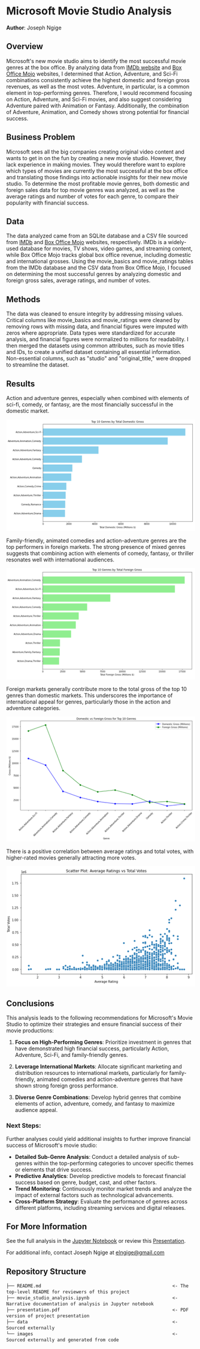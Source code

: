 # Microsoft Movie Studio Analysis

**Author**: Joseph Ngige

## Overview

Microsoft's new movie studio aims to identify the most successful movie genres at the box office. By analyzing data from [IMDb website](https://www.imdb.com/) and [Box Office Mojo](https://www.boxofficemojo.com/) websites, I determined that Action, Adventure, and Sci-Fi combinations consistently achieve the highest domestic and foreign gross revenues, as well as the most votes. Adventure, in particular, is a common element in top-performing genres. Therefore, I would recommend focusing on Action, Adventure, and Sci-Fi movies, and also suggest considering Adventure paired with Animation or Fantasy. Additionally, the combination of Adventure, Animation, and Comedy shows strong potential for financial success.

## Business Problem

Microsoft sees all the big companies creating original video content and wants to get in on the fun by creating a new movie studio. However, they lack experience in making movies. They would therefore want to explore which types of movies are currently the most successful at the box office and translating those findings into actionable insights for their new movie studio. To determine the most profitable movie genres, both domestic and foreign sales data for top movie genres was analyzed, as well as the average ratings and number of votes for each genre, to compare their popularity with financial success.

## Data

The data analyzed came from an SQLite database and a CSV file sourced from [IMDb](https://www.imdb.com/) and [Box Office Mojo](https://www.boxofficemojo.com/) websites, respectively. IMDb is a widely-used database for movies, TV shows, video games, and streaming content, while Box Office Mojo tracks global box office revenue, including domestic and international grosses. Using the movie_basics and movie_ratings tables from the IMDb database and the CSV data from Box Office Mojo, I focused on determining the most successful genres by analyzing domestic and foreign gross sales, average ratings, and number of votes.

## Methods

The data was cleaned to ensure integrity by addressing missing values. Critical columns like movie_basics and movie_ratings were cleaned by removing rows with missing data, and financial figures were imputed with zeros where appropriate. Data types were standardized for accurate analysis, and financial figures were normalized to millions for readability. I then merged the datasets using common attributes, such as movie titles and IDs, to create a unified dataset containing all essential information. Non-essential columns, such as "studio" and "original_title," were dropped to streamline the dataset.

## Results

Action and adventure genres, especially when combined with elements of sci-fi, comedy, or fantasy, are the most financially successful in the domestic market.

![domestic](images/genre_by_domestic_gross.png)

Family-friendly, animated comedies and action-adventure genres are the top performers in foreign markets. The strong presence of mixed genres suggests that combining action with elements of comedy, fantasy, or thriller resonates well with international audiences.

![foreign](images/genre_by_foreign_gross.png)

Foreign markets generally contribute more to the total gross of the top 10 genres than domestic markets. This underscores the importance of international appeal for genres, particularly those in the action and adventure categories.

![domesticvsforeign](images/domestic_vs_foreign_gross.png)

There is a positive correlation between average ratings and total votes, with higher-rated movies generally attracting more votes.

![ratingsvsvotes](images/ratings_votes_corr.png)


## Conclusions

This analysis leads to the following recommendations for Microsoft's Movie Studio to optimize their strategies and ensure financial success of their movie productions:

1. **Focus on High-Performing Genres**: Prioritize investment in genres that have demonstrated high financial success, particularly Action, Adventure, Sci-Fi, and family-friendly genres.

2. **Leverage International Markets**: Allocate significant marketing and distribution resources to international markets, particularly for family-friendly, animated comedies and action-adventure genres that have shown strong foreign gross performance.

3. **Diverse Genre Combinations**: Develop hybrid genres that combine elements of action, adventure, comedy, and fantasy to maximize audience appeal.

### Next Steps:

Further analyses could yield additional insights to further improve financial success of Microsoft's movie studio:

* **Detailed Sub-Genre Analysis**: Conduct a detailed analysis of sub-genres within the top-performing categories to uncover specific themes or elements that drive success.
* **Predictive Analytics**: Develop predictive models to forecast financial success based on genre, budget, cast, and other factors.
* **Trend Monitoring**: Continuously monitor market trends and analyze the impact of external factors such as technological advancements.
* **Cross-Platform Strategy**: Evaluate the performance of genres across different platforms, including streaming services and digital releases.

## For More Information

See the full analysis in the [Jupyter Notebook](./movie_studio_analysis.ipynb) or review this [Presentation](./presentation.pdf).

For additional info, contact Joseph Ngige at [elngige@gmail.com](mailto:elngige@gmail.com)

## Repository Structure

```
├── README.md                                                 <- The top-level README for reviewers of this project
├── movie_studio_analysis.ipynb                               <- Narrative documentation of analysis in Jupyter notebook
├── presentation.pdf                                          <- PDF version of project presentation
├── data                                                      <- Sourced externally
└── images                                                    <- Sourced externally and generated from code
```
